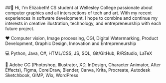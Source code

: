 ##👋 Hi, I'm Elizabeth!
CS student at Wellesley College passionate about computer graphics and all intersections of tech and art. With my recent experiences in software development, I hope to combine and continue my interests in creative illustration, technology, and entrepreneurship with each future project.

❤️ Computer vision, Image processing, CGI, Digital Watermarking, Product Development, Graphic Design, Innovation and Entrepreneurship

💻 Python, Java, C#, HTML/CSS, JS, SQL, Git/GitHub, R/RStudio, LaTeX

🎨 Adobe CC (Photoshop, Illustrator, XD, InDesign, Character Animator, After Effects), Figma, CorelDraw, Blender, Canva, Krita, Procreate, Autodesk Sketchbook, GIMP, Wix, WordPress

<!--
**elhuang04/elhuang04** is a ✨ _special_ ✨ repository because its `README.md` (this file) appears on your GitHub profile.

Here are some ideas to get you started:

- 🔭 I’m currently working on ...
- 🌱 I’m currently learning ...
- 👯 I’m looking to collaborate on ...
- 🤔 I’m looking for help with ...
- 💬 Ask me about ...
- 📫 How to reach me: ...
- 😄 Pronouns: ...
- ⚡ Fun fact: ...
-->
